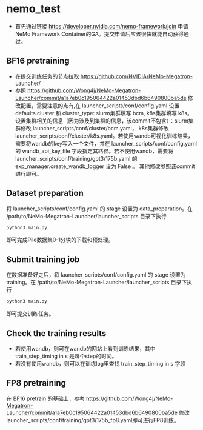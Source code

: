# nemo_test

- ⾸先通过链接 https://developer.nvidia.com/nemo-framework/join 申请NeMo Framework Container的GA。提交申请后应该很快就能⾃动获得通过。

## BF16 pretraining

- 在提交训练任务的节点拉取 https://github.com/NVIDIA/NeMo-Megatron-Launcher/
- 参照 https://github.com/Wong4j/NeMo-Megatron-Launcher/commit/a1a7eb0c195064422a01453dbd6b6490800ba5de 修改配置，需要注意的点有,在 launcher_scripts/conf/config.yaml 设置 defaults.cluster 和 cluster_type: slurm集群填写 bcm, k8s集群填写 k8s。
设置集群相关的信息（因为涉及到集群的信息，该commit不包含）：slurm集群修改 launcher_scripts/conf/cluster/bcm.yaml， k8s集群修改 launcher_scripts/conf/cluster/k8s.yaml。若使用wandb可视化训练结果，需要将wandb的key写入一个文件，并在 launcher_scripts/conf/config.yaml 的 wandb_api_key_file 字段指定其路径。若不使用wandb，需要将 launcher_scripts/conf/training/gpt3/175b.yaml 的 exp_manager.create_wandb_logger 设为 False 。
其他修改参照该commit进行即可。

## Dataset preparation
将 launcher_scripts/conf/config.yaml 的 stage 设置为 data_preparation。在 /path/to/NeMo-Megatron-Launcher/launcher_scripts 目录下执行
```bash
python3 main.py
```
即可完成Pile数据集0-1分块的下载和预处理。

## Submit training job
在数据准备好之后，将 launcher_scripts/conf/config.yaml 的 stage 设置为 training。在 /path/to/NeMo-Megatron-Launcher/launcher_scripts 目录下执行
```bash
python3 main.py
```
即可提交训练任务。

## Check the training results
- 若使用wandb，则可在wandb的网站上看到训练结果，其中 train_step_timing in s 是每个step的时间。
- 若没有使用wandb，则可以在训练log里查找 train_step_timing in s 字段


## FP8 pretraining
在 BF16 pretrain 的基础上，参考 https://github.com/Wong4j/NeMo-Megatron-Launcher/commit/a1a7eb0c195064422a01453dbd6b6490800ba5de 修改launcher_scripts/conf/training/gpt3/175b_fp8.yaml即可进行FP8训练。
